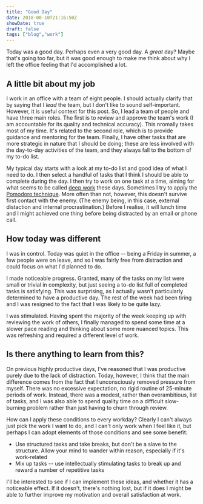 ```yaml
---
title: "Good Day"
date: 2018-08-10T21:16:50Z
showDate: true
draft: false
tags: ["blog","work"]
---
```


Today was a good day. Perhaps even a very good day. A *great* day? Maybe that's going too far, but it was good enough to make me think about why I left the office feeling that I'd accomplished a lot. 

## A little bit about my job

I work in an office with a team of eight people. I should actually clarify that by saying that I *lead* the team, but I don't like to sound self-important. However, it is useful context for this post. So, I lead a team of people and have three main roles. The first is to review and approve the team's work (I am accountable for its quality and technical accuracy). This nromally takes most of my time. It's related to the second role, which is to provide guidance and mentoring for the team. Finally, I have other tasks that are more strategic in nature that I should be doing; these are less involved with the day-to-day activities of the team, and they always fall to the bottom of my to-do list.

My typical day starts with a look at my to-do list and good idea of what I need to do. I then select a handful of tasks that I think I should be able to complete during the day. I then try to work on one task at a time, aiming for what seems to be called [deep work](https://medium.com/designing-atlassian/deep-work-3cd27b5fd0f9) these days. Sometimes I try to apply the [Pomodoro technique](https://en.wikipedia.org/wiki/Pomodoro_Technique). More often than not, however, this doesn't survive first contact with the enemy. (The enemy being, in this case, external distaction and internal procrastination.) Before I realise, it will lunch time and I might achieved one thing before being distracted by an email or phone call.

## How today was different

I was in control. Today was quiet in the office -- being a Friday in summer, a few people were on leave, and so I was fairly free from distraction and could focus on what I'd planned to do. 

I made noticeable progress. Granted, many of the tasks on my list were small or trivial in complexity, but just seeing a to-do list full of completed tasks is satisfying. This was surprising, as I actually wasn't particularly determined to have a productive day. The rest of the week had been tiring and I was resigned to the fact that I was likely to be quite lazy. 

I was stimulated. Having spent the majority of the week keeping up with reviewing the work of others, I finally managed to spend some time at a slower pace reading and thinking about some more nuanced topics. This was refreshing and required a different level of work.

## Is there anything to learn from this?

On previous highly productive days, I've reasoned that I was productive purely due to the lack of distraction. Today, however, I think that the main difference comes from the fact that I unconsciously removed pressure from myself. There was no excessive expectation, no rigid routine of 25-minute periods of work. Instead, there was a modest, rather than overambitious, list of tasks, and I was also able to spend quality time on a difficult slow-burning problem rather than just having to churn through review.

How can I apply these conditions to every workday? Clearly I can't always just pick the work I want to do, and I can't only work when I feel like it, but perhaps I can adopt elements of those conditions and see some benefit:

* Use structured tasks and take breaks, but don't be a slave to the structure. Allow your mind to wander within reason, especially if it's work-related
* Mix up tasks -- use intellectually stimulating tasks to break up and reward a number of repetitive tasks

I'll be interested to see if I can implement these ideas, and whether it has a noticeable effect. If it doesn't, there's nothing lost, but if it does I might be able to further improve my motivation and overall satisfaction at work.